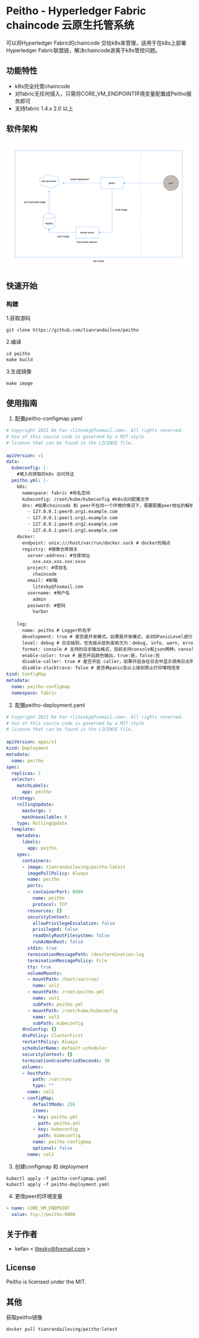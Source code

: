 
# Peitho - Hyperledger Fabric chaincode 云原生托管系统


可以将Hyperledger Fabric的chaincode 交给k8s来管理，适用于在k8s上部署Hyperledger Fabric联盟链，解决chaincode游离于k8s管控问题。

## 功能特性
- k8s完全托管chaincode
- 对fabric无任何侵入，只需将CORE_VM_ENDPOINT环境变量配置成Peitho服务即可
- 支持fabric 1.4.x 2.0 以上
## 软件架构
![架构图](./docs/images/peitho-architecture.png)

## 快速开始
### 构建
1.获取源码
```shell
git clone https://github.com/tianrandailove/peitho
```
2.编译
```shell
cd peitho
make build
```
3.生成镜像
```shell
make image
```
## 使用指南
1. 配置peitho-configmap.yaml
```yaml
# Copyright 2021 Ke Fan <litesky@foxmail.com>. All rights reserved.
# Use of this source code is governed by a MIT style
# license that can be found in the LICENSE file.

apiVersion: v1
data:
  kubeconfig: |-
    #填入你获取的k8s 访问凭证
  peitho.yml: |-
    k8s:
      namespace: fabric #命名空间
      kubeconfig: /root/kube/kubeconfig #k8s访问配置文件
      dns: #如果chaincode 和 peer不在同一个环境的情况下，需要配置peer地址的解析
        - 127.0.0.1:peer0.org1.example.com
        - 127.0.0.1:peer1.org1.example.com
        - 127.0.0.1:peer0.org2.example.com
        - 127.0.0.1:peer1.org2.example.com
    docker:
      endpoint: unix:///host/var/run/docker.sock # docker的端点
      registry: #镜像仓库相关
        server-address: #仓库地址
          xxx.xxx.xxx.xxx:xxxx
        project: #项目名
          chaincode
        email: #邮箱
          litesky@foxmail.com
        username: #用户名
          admin
        password: #密码
          harbor

    log:
      name: peitho # Logger的名字
      development: true # 是否是开发模式。如果是开发模式，会对DPanicLevel进行堆栈跟踪。
      level: debug # 日志级别，优先级从低到高依次为：debug, info, warn, error, dpanic, panic, fatal。
      format: console # 支持的日志输出格式，目前支持console和json两种。console其实就是text格式。
      enable-color: true # 是否开启颜色输出，true:是，false:否
      disable-caller: true # 是否开启 caller，如果开启会在日志中显示调用日志所在的文件、函数和行号
      disable-stacktrace: false # 是否再panic及以上级别禁止打印堆栈信息
kind: ConfigMap
metadata:
  name: peitho-configmap
  namespace: fabric

```
2. 配置peitho-deployment.yaml
```yaml
# Copyright 2021 Ke Fan <litesky@foxmail.com>. All rights reserved.
# Use of this source code is governed by a MIT style
# license that can be found in the LICENSE file.

apiVersion: apps/v1
kind: Deployment
metadata:
  name: peitho
spec:
  replicas: 1
  selector:
    matchLabels:
      app: peitho
  strategy:
    rollingUpdate:
      maxSurge: 1
      maxUnavailable: 0
    type: RollingUpdate
  template:
    metadata:
      labels:
        app: peitho
    spec:
      containers:
      - image: tianrandailoving/peitho:latest
        imagePullPolicy: Always
        name: peitho
        ports:
        - containerPort: 8080
          name: peitho
          protocol: TCP
        resources: {}
        securityContext:
          allowPrivilegeEscalation: false
          privileged: false
          readOnlyRootFilesystem: false
          runAsNonRoot: false
        stdin: true
        terminationMessagePath: /dev/termination-log
        terminationMessagePolicy: File
        tty: true
        volumeMounts:
        - mountPath: /host/var/run/
          name: vol2
        - mountPath: /root/peitho.yml
          name: vol1
          subPath: peitho.yml
        - mountPath: /root/kube/kubeconfig
          name: vol1
          subPath: kubeconfig
      dnsConfig: {}
      dnsPolicy: ClusterFirst
      restartPolicy: Always
      schedulerName: default-scheduler
      securityContext: {}
      terminationGracePeriodSeconds: 30
      volumes:
      - hostPath:
          path: /var/run/
          type: ""
        name: vol2
      - configMap:
          defaultMode: 256
          items:
          - key: peitho.yml
            path: peitho.yml
          - key: kubeconfig
            path: kubeconfig
          name: peitho-configmap
          optional: false
        name: vol1
```
3. 创建configmap 和 deployment
```shell
kubectl apply -f peitho-configmap.yaml
kubectl apply -f peitho-deployment.yaml
```
4. 更改peer的环境变量
```yaml
- name: CORE_VM_ENDPOINT
  value: tcp://peitho:8080
```
## 关于作者

- kefan < litesky@foxmail.com >

## License
Peitho is licensed under the MIT.
## 其他
获取peitho镜像
```shell
docker pull tianrandailoving/peitho:latest
```